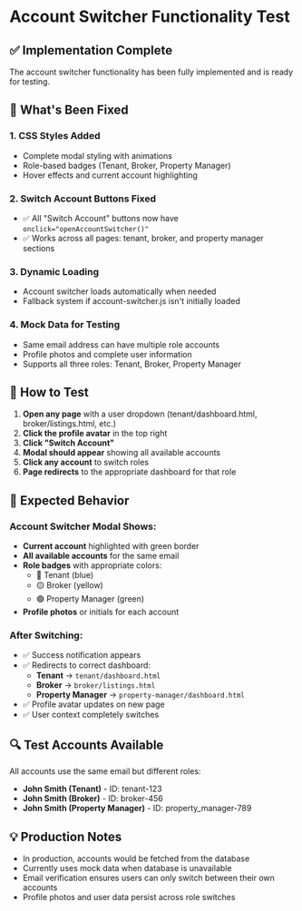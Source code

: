 # Account Switcher Functionality Test

## ✅ Implementation Complete

The account switcher functionality has been fully implemented and is ready for testing.

## 🔧 What's Been Fixed

### 1. **CSS Styles Added**
- Complete modal styling with animations
- Role-based badges (Tenant, Broker, Property Manager)
- Hover effects and current account highlighting

### 2. **Switch Account Buttons Fixed**
- ✅ All "Switch Account" buttons now have `onclick="openAccountSwitcher()"`
- ✅ Works across all pages: tenant, broker, and property manager sections

### 3. **Dynamic Loading**
- Account switcher loads automatically when needed
- Fallback system if account-switcher.js isn't initially loaded

### 4. **Mock Data for Testing**
- Same email address can have multiple role accounts
- Profile photos and complete user information
- Supports all three roles: Tenant, Broker, Property Manager

## 🧪 How to Test

1. **Open any page** with a user dropdown (tenant/dashboard.html, broker/listings.html, etc.)
2. **Click the profile avatar** in the top right
3. **Click "Switch Account"** 
4. **Modal should appear** showing all available accounts
5. **Click any account** to switch roles
6. **Page redirects** to the appropriate dashboard for that role

## 🎯 Expected Behavior

### Account Switcher Modal Shows:
- **Current account** highlighted with green border
- **All available accounts** for the same email
- **Role badges** with appropriate colors:
  - 🔵 Tenant (blue)
  - 🟡 Broker (yellow) 
  - 🟢 Property Manager (green)
- **Profile photos** or initials for each account

### After Switching:
- ✅ Success notification appears
- ✅ Redirects to correct dashboard:
  - **Tenant** → `tenant/dashboard.html`
  - **Broker** → `broker/listings.html` 
  - **Property Manager** → `property-manager/dashboard.html`
- ✅ Profile avatar updates on new page
- ✅ User context completely switches

## 🔍 Test Accounts Available

All accounts use the same email but different roles:
- **John Smith (Tenant)** - ID: tenant-123
- **John Smith (Broker)** - ID: broker-456  
- **John Smith (Property Manager)** - ID: property_manager-789

## 💡 Production Notes

- In production, accounts would be fetched from the database
- Currently uses mock data when database is unavailable
- Email verification ensures users can only switch between their own accounts
- Profile photos and user data persist across role switches